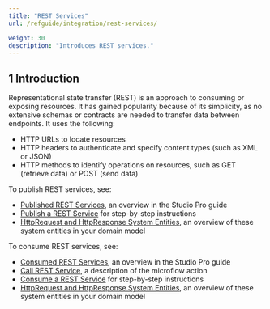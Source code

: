 ```yaml
---
title: "REST Services"
url: /refguide/integration/rest-services/

weight: 30
description: "Introduces REST services."
---
```


## 1 Introduction

Representational state transfer (REST) is an approach to consuming or exposing resources. It has gained popularity because of its simplicity, as no extensive schemas or contracts are needed to transfer data between endpoints. It uses the following:

* HTTP URLs to locate resources
* HTTP headers to authenticate and specify content types (such as XML or JSON)
* HTTP methods to identify operations on resources, such as GET (retrieve data) or POST (send data)

To publish REST services, see:

* [Published REST Services](/refguide/published-rest-services/), an overview in the Studio Pro guide
* [Publish a REST Service](/howto/integration/publish-rest-service/) for step-by-step instructions
* [HttpRequest and HttpResponse System Entities](/refguide/http-request-and-response-entities/), an overview of these system entities in your domain model

To consume REST services, see:

* [Consumed REST Services](/refguide/consumed-rest-services/), an overview in the Studio Pro guide
* [Call REST Service](/refguide/call-rest-action/), a description of the microflow action
* [Consume a REST Service](/howto/integration/consume-a-rest-service/) for step-by-step instructions
* [HttpRequest and HttpResponse System Entities](/refguide/http-request-and-response-entities/), an overview of these system entities in your domain model
